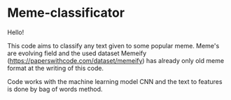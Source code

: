 # Meme-classificator

Hello!

This code aims to classify any text given to some popular meme. 
Meme's are evolving field and the used dataset Memeify (https://paperswithcode.com/dataset/memeify) has already only old meme format at the writing of this code. 

Code works with the machine learning model CNN and the text to features is done by bag of words method.